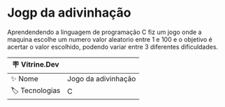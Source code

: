 # Jogp da adivinhação

Aprendendendo a linguagem de programação C fiz um jogo onde a maquina escolhe um numero valor aleatorio entre 1 e 100 e o objetivo é acertar o valor escolhido, podendo variar entre 3 diferentes dificuldades.

| :placard: Vitrine.Dev |     |
| -------------  | --- |
| :sparkles: Nome        | Jogo da adivinhação
| :label: Tecnologias | C
